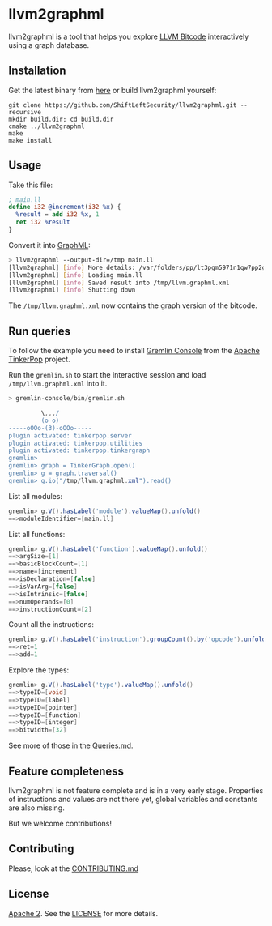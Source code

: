 # llvm2graphml

llvm2graphml is a tool that helps you explore [LLVM Bitcode](https://llvm.org/docs/BitCodeFormat.html) interactively using a graph database. 

## Installation

Get the latest binary from [here](https://github.com/ShiftLeftSecurity/llvm2graphml/releases) or build llvm2graphml yourself:

```
git clone https://github.com/ShiftLeftSecurity/llvm2graphml.git --recursive
mkdir build.dir; cd build.dir
cmake ../llvm2graphml
make
make install
```

## Usage

Take this file:

```llvm
; main.ll
define i32 @increment(i32 %x) {
  %result = add i32 %x, 1
  ret i32 %result
}
```

Convert it into [GraphML](http://graphml.graphdrawing.org):

```bash
> llvm2graphml --output-dir=/tmp main.ll
[llvm2graphml] [info] More details: /var/folders/pp/lt3pgm5971n1qw7pp2g_bmfr0000gn/T/llvm2graphml-77ed40.log
[llvm2graphml] [info] Loading main.ll
[llvm2graphml] [info] Saved result into /tmp/llvm.graphml.xml
[llvm2graphml] [info] Shutting down
```

The `/tmp/llvm.graphml.xml` now contains the graph version of the bitcode.

## Run queries

To follow the example you need to install [Gremlin Console](https://www.apache.org/dyn/closer.lua/tinkerpop/3.4.6/apache-tinkerpop-gremlin-console-3.4.6-bin.zip) from the [Apache TinkerPop](http://tinkerpop.apache.org) project.

Run the `gremlin.sh` to start the interactive session and load `/tmp/llvm.graphml.xml` into it.

```groovy
> gremlin-console/bin/gremlin.sh

         \,,,/
         (o o)
-----oOOo-(3)-oOOo-----
plugin activated: tinkerpop.server
plugin activated: tinkerpop.utilities
plugin activated: tinkerpop.tinkergraph
gremlin> 
gremlin> graph = TinkerGraph.open()
gremlin> g = graph.traversal()
gremlin> g.io("/tmp/llvm.graphml.xml").read()
```

List all modules:

```groovy
gremlin> g.V().hasLabel('module').valueMap().unfold()
==>moduleIdentifier=[main.ll]
```

List all functions:

```groovy
gremlin> g.V().hasLabel('function').valueMap().unfold()
==>argSize=[1]
==>basicBlockCount=[1]
==>name=[increment]
==>isDeclaration=[false]
==>isVarArg=[false]
==>isIntrinsic=[false]
==>numOperands=[0]
==>instructionCount=[2]
```

Count all the instructions:

```groovy
gremlin> g.V().hasLabel('instruction').groupCount().by('opcode').unfold()
==>ret=1
==>add=1
```

Explore the types:

```groovy
gremlin> g.V().hasLabel('type').valueMap().unfold()
==>typeID=[void]
==>typeID=[label]
==>typeID=[pointer]
==>typeID=[function]
==>typeID=[integer]
==>bitwidth=[32]
```

See more of those in the [Queries.md](Queries.md).

## Feature completeness

llvm2graphml is not feature complete and is in a very early stage. Properties of instructions and values are not there yet,
global variables and constants are also missing.

But we welcome contributions!

## Contributing

Please, look at the [CONTRIBUTING.md](CONTRIBUTING.md)

## License

[Apache 2](https://www.apache.org/licenses/LICENSE-2.0). See the [LICENSE](LICENSE) for more details.